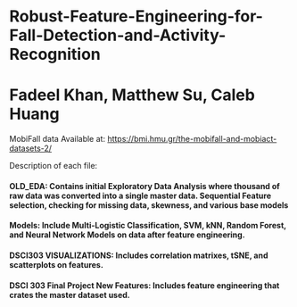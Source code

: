 # Robust-Feature-Engineering-for-Fall-Detection-and-Activity-Recognition

# Fadeel Khan, Matthew Su, Caleb Huang

MobiFall data Available at: https://bmi.hmu.gr/the-mobifall-and-mobiact-datasets-2/


Description of each file: 

#### OLD_EDA: Contains initial Exploratory Data Analysis where thousand of raw data was converted into a single master data. Sequential Feature selection, checking for missing data, skewness, and various base models


#### Models: Include Multi-Logistic Classification, SVM, kNN, Random Forest, and Neural Network Models on data after feature engineering. 

#### DSCI303 VISUALIZATIONS: Includes correlation matrixes, tSNE, and scatterplots on features. 

#### DSCI 303 Final Project New Features: Includes feature engineering that crates the master dataset used. 
